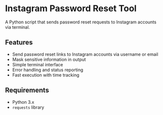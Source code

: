 # Instagram Password Reset Tool

A Python script that sends password reset requests to Instagram accounts via terminal.


## Features
- Send password reset links to Instagram accounts via username or email
- Mask sensitive information in output
- Simple terminal interface
- Error handling and status reporting
- Fast execution with time tracking

## Requirements
- Python 3.x
- `requests` library


